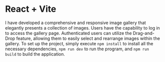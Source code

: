 # React + Vite

I have developed a comprehensive and responsive image gallery that elegantly presents a collection of images. 
Users have the capability to log in to access the gallery page. 
Authenticated users can utilize the Drag-and-Drop feature,
allowing them to easily select and rearrange images within the gallery. 
To set up the project,
simply execute `npm install` to install all the necessary dependencies, `npm run dev` to run the program, 
and `npm run build` to build the application.
